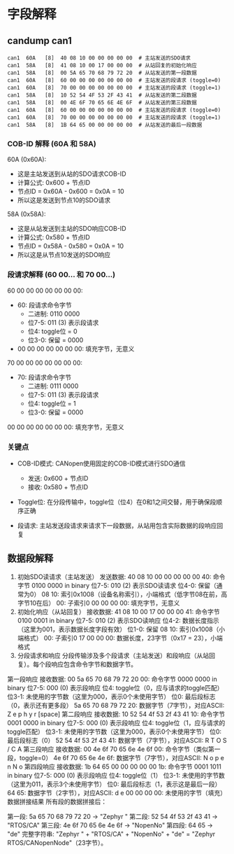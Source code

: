 # 字段解释
## candump can1
```
can1  60A   [8]  40 08 10 00 00 00 00 00  # 主站发送的SDO请求
can1  58A   [8]  41 08 10 00 17 00 00 00  # 从站回复的初始化响应
can1  58A   [8]  00 5A 65 70 68 79 72 20  # 从站发送的第一段数据
can1  60A   [8]  60 00 00 00 00 00 00 00  # 主站发送的段请求 (toggle=0)
can1  60A   [8]  70 00 00 00 00 00 00 00  # 主站发送的段请求 (toggle=1)
can1  58A   [8]  10 52 54 4F 53 2F 43 41  # 从站发送的第二段数据
can1  58A   [8]  00 4E 6F 70 65 6E 4E 6F  # 从站发送的第三段数据
can1  60A   [8]  60 00 00 00 00 00 00 00  # 主站发送的段请求 (toggle=0)
can1  60A   [8]  70 00 00 00 00 00 00 00  # 主站发送的段请求 (toggle=1)
can1  58A   [8]  1B 64 65 00 00 00 00 00  # 从站发送的最后一段数据

```
### COB-ID 解释 (60A 和 58A)
60A (0x60A):

- 这是主站发送到从站的SDO请求COB-ID
- 计算公式: 0x600 + 节点ID
- 节点ID = 0x60A - 0x600 = 0x0A = 10
- 所以这是发送到节点10的SDO请求

58A (0x58A):
- 这是从站发送到主站的SDO响应COB-ID
- 计算公式: 0x580 + 节点ID
- 节点ID = 0x58A - 0x580 = 0x0A = 10
- 所以这是从节点10发送的SDO响应

### 段请求解释 (60 00... 和 70 00...)
60 00 00 00 00 00 00 00:

- 60: 段请求命令字节
  - 二进制: 0110 0000
  - 位7-5: 011 (3) 表示段请求
  - 位4: toggle位 = 0
  - 位3-0: 保留 = 0000
- 00 00 00 00 00 00 00: 填充字节，无意义
 
70 00 00 00 00 00 00 00:
- 70: 段请求命令字节
  - 二进制: 0111 0000
  - 位7-5: 011 (3) 表示段请求
  - 位4: toggle位 = 1
  - 位3-0: 保留 = 0000

00 00 00 00 00 00 00: 填充字节，无意义
### 关键点
- COB-ID模式: CANopen使用固定的COB-ID模式进行SDO通信

  - 发送: 0x600 + 节点ID
  - 接收: 0x580 + 节点ID
- Toggle位: 在分段传输中，toggle位（位4）在0和1之间交替，用于确保段顺序正确

- 段请求: 主站发送段请求来请求下一段数据，从站用包含实际数据的段响应回复


## 数据段解释
1. 初始SDO读请求（主站发送）
发送数据: 40 08 10 00 00 00 00 00
40: 命令字节
0100 0000 in binary
位7-5: 010 (2) 表示SDO读请求
位4-0: 保留（通常为0）
08 10: 索引0x1008（设备名称索引），小端格式（低字节08在前，高字节10在后）
00: 子索引0
00 00 00 00: 填充字节，无意义
2. 初始化响应（从站回复）
接收数据: 41 08 10 00 17 00 00 00
41: 命令字节
0100 0001 in binary
位7-5: 010 (2) 表示SDO读响应
位4-2: 数据长度指示（这里为001，表示数据长度字段有效）
位1-0: 保留
08 10: 索引0x1008（小端格式）
00: 子索引0
17 00 00 00: 数据长度，23字节（0x17 = 23），小端格式
3. 分段请求和响应
分段传输涉及多个段请求（主站发送）和段响应（从站回复）。每个段响应包含命令字节和数据字节。

第一段响应
接收数据: 00 5a 65 70 68 79 72 20
00: 命令字节
0000 0000 in binary
位7-5: 000 (0) 表示段响应
位4: toggle位（0，应与请求的toggle匹配）
位3-1: 未使用的字节数（这里为000，表示0个未使用字节）
位0: 最后段标志（0，表示还有更多段）
5a 65 70 68 79 72 20: 数据字节（7字节），对应ASCII: Z e p h y r [space]
第二段响应
接收数据: 10 52 54 4f 53 2f 43 41
10: 命令字节
0001 0000 in binary
位7-5: 000 (0) 表示段响应
位4: toggle位（1，应与请求的toggle匹配）
位3-1: 未使用的字节数（这里为000，表示0个未使用字节）
位0: 最后段标志（0）
52 54 4f 53 2f 43 41: 数据字节（7字节），对应ASCII: R T O S / C A
第三段响应
接收数据: 00 4e 6f 70 65 6e 4e 6f
00: 命令字节（类似第一段，toggle=0）
4e 6f 70 65 6e 4e 6f: 数据字节（7字节），对应ASCII: N o p e n N o
第四段响应
接收数据: 1b 64 65 00 00 00 00 00
1b: 命令字节
0001 1011 in binary
位7-5: 000 (0) 表示段响应
位4: toggle位（1）
位3-1: 未使用的字节数（这里为011，表示3个未使用字节）
位0: 最后段标志（1，表示这是最后一段）
64 65: 数据字节（2字节），对应ASCII: d e
00 00 00 00: 未使用的字节（填充）
数据拼接结果
所有段的数据拼接后：

第一段: 5a 65 70 68 79 72 20 → "Zephyr "
第二段: 52 54 4f 53 2f 43 41 → "RTOS/CA"
第三段: 4e 6f 70 65 6e 4e 6f → "NopenNo"
第四段: 64 65 → "de"
完整字符串: "Zephyr " + "RTOS/CA" + "NopenNo" + "de" = "Zephyr RTOS/CANopenNode"（23字节）。
